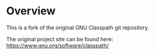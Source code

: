 # Overview

This is a fork of the original GNU Classpath git repository.

The original project site can be found here: https://www.gnu.org/software/classpath/

